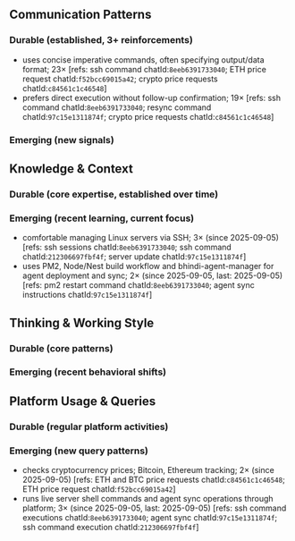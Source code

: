 ## Communication Patterns
### Durable (established, 3+ reinforcements)
- uses concise imperative commands, often specifying output/data format; 23× [refs: ssh command chatId:`8eeb6391733040`; ETH price request chatId:`f52bcc69015a42`; crypto price requests chatId:`c84561c1c46548`]
- prefers direct execution without follow-up confirmation; 19× [refs: ssh command chatId:`8eeb6391733040`; resync command chatId:`97c15e1311874f`; crypto price requests chatId:`c84561c1c46548`]

### Emerging (new signals)

## Knowledge & Context
### Durable (core expertise, established over time)

### Emerging (recent learning, current focus)
- comfortable managing Linux servers via SSH; 3× (since 2025-09-05) [refs: ssh sessions chatId:`8eeb6391733040`; ssh command chatId:`212306697fbf4f`; server update chatId:`97c15e1311874f`]
- uses PM2, Node/Nest build workflow and bhindi-agent-manager for agent deployment and sync; 2× (since 2025-09-05, last: 2025-09-05) [refs: pm2 restart command chatId:`8eeb6391733040`; agent sync instructions chatId:`97c15e1311874f`]

## Thinking & Working Style
### Durable (core patterns)

### Emerging (recent behavioral shifts)

## Platform Usage & Queries
### Durable (regular platform activities)

### Emerging (new query patterns)
- checks cryptocurrency prices; Bitcoin, Ethereum tracking; 2× (since 2025-09-05) [refs: ETH and BTC price requests chatId:`c84561c1c46548`; ETH price request chatId:`f52bcc69015a42`]
- runs live server shell commands and agent sync operations through platform; 3× (since 2025-09-05, last: 2025-09-05) [refs: ssh command executions chatId:`8eeb6391733040`; agent sync chatId:`97c15e1311874f`; ssh command execution chatId:`212306697fbf4f`]